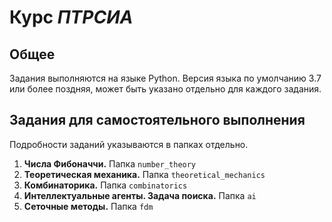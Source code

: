 # Курс *ПТРСИА*

## Общее
Задания выполняются на языке Python. Версия языка по умолчанию 3.7 или более поздняя, может быть указано отдельно для каждого задания.

## Задания для самостоятельного выполнения

Подробности заданий указываются в папках отдельно.

1. **Числа Фибоначчи.** Папка `number_theory`
2. **Теоретическая механика.** Папка `theoretical_mechanics`
3. **Комбинаторика.** Папка `combinatorics`
4. **Интеллектуальные агенты. Задача поиска.** Папка `ai`
5. **Сеточные методы.** Папка `fdm`
